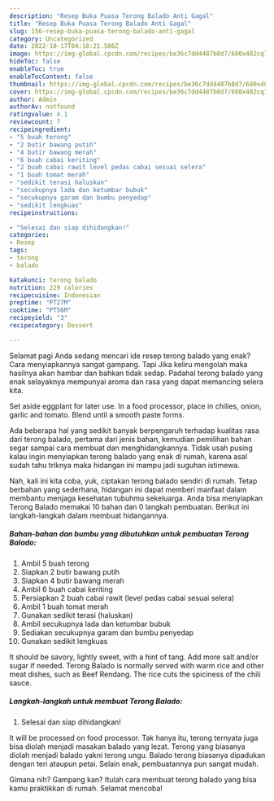 ```yaml
---
description: "Resep Buka Puasa Terong Balado Anti Gagal"
title: "Resep Buka Puasa Terong Balado Anti Gagal"
slug: 156-resep-buka-puasa-terong-balado-anti-gagal
category: Uncategorized
date: 2022-10-17T04:18:21.586Z
image: https://img-global.cpcdn.com/recipes/be36c7dd4487b8d7/680x482cq70/terong-balado-foto-resep-utama.jpg
hideToc: false
enableToc: true
enableTocContent: false
thumbnail: https://img-global.cpcdn.com/recipes/be36c7dd4487b8d7/680x482cq70/terong-balado-foto-resep-utama.jpg
cover: https://img-global.cpcdn.com/recipes/be36c7dd4487b8d7/680x482cq70/terong-balado-foto-resep-utama.jpg
author: Admin
authorAv: notfound
ratingvalue: 4.1
reviewcount: 7
recipeingredient:
- "5 buah terong"
- "2 butir bawang putih"
- "4 butir bawang merah"
- "6 buah cabai keriting"
- "2 buah cabai rawit level pedas cabai sesuai selera"
- "1 buah tomat merah"
- "sedikit terasi haluskan"
- "secukupnya lada dan ketumbar bubuk"
- "secukupnya garam dan bumbu penyedap"
- "sedikit lengkuas"
recipeinstructions:

- "Selesai dan siap dihidangkan!"
categories:
- Resep
tags:
- terong
- balado

katakunci: terong balado 
nutrition: 229 calories
recipecuisine: Indonesian
preptime: "PT27M"
cooktime: "PT56M"
recipeyield: "3"
recipecategory: Dessert

---
```



Selamat pagi Anda sedang mencari ide resep terong balado yang enak? Cara menyiapkannya sangat gampang. Tapi Jika keliru mengolah maka hasilnya akan hambar dan bahkan tidak sedap. Padahal terong balado yang enak selayaknya mempunyai aroma dan rasa yang dapat memancing selera kita.


Set aside eggplant for later use. In a food processor, place in chilies, onion, garlic and tomato. Blend until a smooth paste forms.

Ada beberapa hal yang sedikit banyak berpengaruh terhadap kualitas rasa dari terong balado, pertama dari jenis bahan, kemudian pemilihan bahan segar sampai cara membuat dan menghidangkannya. Tidak usah pusing kalau ingin menyiapkan terong balado yang enak di rumah, karena asal sudah tahu triknya maka hidangan ini mampu jadi suguhan istimewa.


Nah, kali ini kita coba, yuk, ciptakan terong balado sendiri di rumah. Tetap berbahan yang sederhana, hidangan ini dapat memberi manfaat dalam membantu menjaga kesehatan tubuhmu sekeluarga. Anda bisa menyiapkan Terong Balado memakai 10 bahan dan 0 langkah pembuatan. Berikut ini langkah-langkah dalam membuat hidangannya.

<!--inarticleads1-->

##### Bahan-bahan dan bumbu yang dibutuhkan untuk pembuatan Terong Balado:

1. Ambil 5 buah terong
1. Siapkan 2 butir bawang putih
1. Siapkan 4 butir bawang merah
1. Ambil 6 buah cabai keriting
1. Persiapkan 2 buah cabai rawit (level pedas cabai sesuai selera)
1. Ambil 1 buah tomat merah
1. Gunakan sedikit terasi (haluskan)
1. Ambil secukupnya lada dan ketumbar bubuk
1. Sediakan secukupnya garam dan bumbu penyedap
1. Gunakan sedikit lengkuas


It should be savory, lightly sweet, with a hint of tang. Add more salt and/or sugar if needed. Terong Balado is normally served with warm rice and other meat dishes, such as Beef Rendang. The rice cuts the spiciness of the chili sauce. 

<!--inarticleads2-->

##### Langkah-langkah untuk membuat Terong Balado:


1. Selesai dan siap dihidangkan!

It will be processed on food processor. Tak hanya itu, terong ternyata juga bisa diolah menjadi masakan balado yang lezat. Terong yang biasanya diolah menjadi balado yakni terong ungu. Balado terong biasanya dipadukan dengan teri ataupun petai. Selain enak, pembuatannya pun sangat mudah. 

Gimana nih? Gampang kan? Itulah cara membuat terong balado yang bisa kamu praktikkan di rumah. Selamat mencoba!
